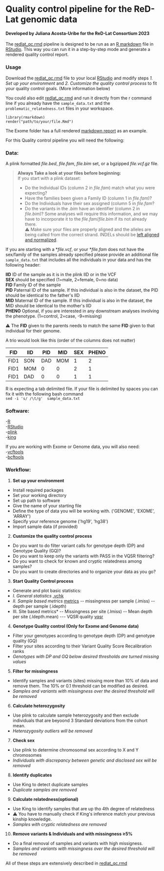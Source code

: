 # Quality control pipeline for the ReD-Lat genomic data
#### Developed by Juliana Acosta-Uribe for the ReD-Lat Consortium 2023

The [redlat_qc.rmd](redlat_qc.rmd) pipeline is designed to be run as an [R markdown](https://rmarkdown.rstudio.com/lesson-1.html) file in [RStudio](https://posit.co/download/rstudio-desktop/). This way you can run it in a step-by-step mode and generate a rendered quality control report. 

### Usage

Download the [redlat_qc.rmd](redlat_qc.rmd) file to your local [RStudio](https://posit.co/download/rstudio-desktop/) and modify steps *1. Set up your environment* and *2. Customize the quality control process* to fit your quality control goals. (More information below)

You could also edit [redlat_qc.rmd](redlat_qc.rmd) and run it directly from the r command line if you already have the `sample_data.txt` and the `problematic_relatedness.txt` files in your workspace. 
```
library(rmarkdown) 
render("path/to/your/file.Rmd")
```
The Exome folder has a full rendered [markdown report](Exome/redlat_qc.md) as an example.


For this Quality control pipeline you will need the following:

### Data:

A plink formatted *file.bed*, *file.fam*, *file.bim* set, or a bgzipped *file.vcf.gz* file.

> **Always Take a look at your files before beginning:** \
> If you start with a plink dataset: 
> - Do the Individual IDs (column 2 in *file.fam*) match what you were expecting? 
> - Have the families been given a Family ID (column 1 in *file.fam*)?  
> - Do the Individuals have their sex assigned (column 5 in *file.fam*?  
> - Do the variants in the *.bim* have an identifier (column 2 in *file.bim*)? Some analyses will require this information, and we may have to incorporate it to the *file.fam*/*file.bim* if its not already there. \
> ⚠️ Make sure your files are properly aligned and the alleles are being called from the correct strand. INDELs should be [left aligned and normalized](https://samtools.github.io/bcftools/bcftools.html#norm).

If you are starting with a **file.vcf*, or your **file.fam* does not have the sex/family of the samples already specified please provide an additional file `sample_data.txt` that includes all the individuals in your data and has the following header:

**IID** ID of the sample as it is in the plink IID or in the VCF\
**SEX** should be specified (1=male, 2=female, 0=no data)\
**FID** Family ID of the sample\
**PID** Paternal ID of the sample. If this individual is also in the dataset, the PID should be identical to the father's IID\
**MID** Maternal ID of the sample. If this individual is also in the dataset, the MID should be identical to the mother's IID\
**PHENO** Optional, if you are interested in any downstream analyses involving the phenotype. (1=control, 2=case, -9=missing)

⚠️ The **FID** given to the parents needs to match the same **FID** given to that individual for their genome.

A trio would look like this (order of the columns does not matter)

| FID  | IID | PID | MID | SEX | PHENO |
|------|-----|-----|-----|-----|-------|
| FID1 | SON | DAD | MOM | 1   | 2     |
| FID1 | MOM | 0   | 0   | 2   | 1     |
| FID1 | DAD | 0   | 0   | 1   | 1     |

R is expecting a tab delimited file. If your file is delimited by spaces you can fix it with the following bash command \
`sed -i 's/ /\t/g'  sample_data.txt`


### Software:

-[R](https://www.r-project.org/)\
-[RStudio](https://posit.co/download/rstudio-desktop/)\
-[plink](https://www.cog-genomics.org/plink2/)\
-[king](https://www.kingrelatedness.com/)

If you are working with Exome or Genome data, you will also need:\
-[vcftools](https://vcftools.github.io/man_latest.html)\
-[bcftools](https://samtools.github.io/bcftools/bcftools.html)


### Workflow:

1. **Set up your environment**
- Install required packages
- Set your working directory
- Set up path to software
- Give the name of your starting file
- Define the type of data you will be working with. ('GENOME', 'EXOME', 'ARRAY')
- Specify your reference genome ('hg19', 'hg38')
- Import sample data (if provided)

2. **Customize the quality control process**
- Do you want to do filter variant calls for genotype depth (DP) and Genotype Quality (GQ)?
- Do you want to keep only the variants with PASS in the VQSR filtering?
- Do you want to check for known and cryptic relatedness among samples?
- Do you want to create directories and to organize your data as you go?
  
3. **Start Quality Control process**
- Generate and plot basic statistics:
- *I. General statistics* [.vchk](https://samtools.github.io/bcftools/bcftools.html#stats)
- *II. Sample based metrics* [metrics](https://vcftools.sourceforge.net/man_latest.html#OUTPUT%20OPTIONS)
-- missingness per sample (.imiss)
-- depth per sample (.idepth)
- III. Site based metrics*
-- Missingness per site (.lmiss)
-- Mean depth per site (.ldepth.mean)
--- VQSR quality [vqsr](https://gatk.broadinstitute.org/hc/en-us/articles/360035531612-Variant-Quality-Score-Recalibration-VQSR-)
  
4. **Genotype Quality control (Only for Exome and Genome data)**
- Filter your genotypes according to genotype depth (DP) and genotype quality (GQ)
- Filter your sites according to their Variant Quality Score Recalibration ranks
- *Genotypes with DP and GQ below desired thresholds are turned missing values*
  
5. **Filter for missingness** 
- Identify samples and variants (sites) missing more than 10% of data and remove them. The 10% or 0.1 threshold can be modified as desired.
- *Samples and variants with missingness over the desired threshold will be removed*

6. **Calculate heterozygosity** 
- Use plink to calculate sample heterozygosity and then exclude individuals that are beyoond 3 Standard deviations from the cohort mean. 
- *Heterozygosity outliers will be removed*

7. **Check sex**
- Use plink to determine chromosomal sex according to X and Y chromosomes 
- *Individuals with discrepancy between genetic and disclosed sex will be removed*
   
8. **Identify duplicates** 
- Use King to detect duplicate samples
- *Duplicate samples are removed*
    
9. **Calculate relatedness(optional)**
- Use King to identify samples that are up tho 4th degree of relatedness
- ⚠️ You have to manually check if King's inference match your previous kinship knowledge.
- *Samples with cryptic relatedness are removed*

10. **Remove variants & Individuals and with missingness ≥5%**
- Do a final removal of samples and variants with high missigness.
- *Samples and variants with missingness over the desired threshold will be removed*

All of these steps are extensively described in [redlat_qc.rmd](redlat_qc.rmd) 
